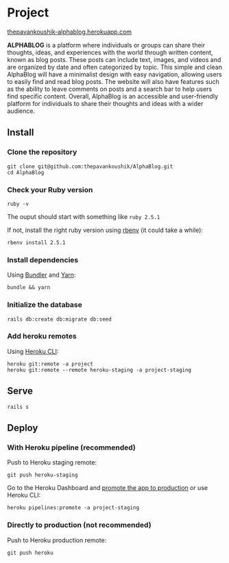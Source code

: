 # Project

[thepavankoushik-alphablog.herokuapp.com](thepavankoushik-alphablog.herokuapp.com)

**ALPHABLOG** is a platform where individuals or groups can share their thoughts, ideas, and experiences with the world through written content, known as blog posts. These posts can include text, images, and videos and are organized by date and often categorized by topic. This simple and clean AlphaBlog will have a minimalist design with easy navigation, allowing users to easily find and read blog posts. The website will also have features such as the ability to leave comments on posts and a search bar to help users find specific content. Overall, AlphaBlog is an accessible and user-friendly platform for individuals to share their thoughts and ideas with a wider audience.

## Install

### Clone the repository

```shell
git clone git@github.com:thepavankoushik/AlphaBlog.git
cd AlphaBlog
```

### Check your Ruby version

```shell
ruby -v
```

The ouput should start with something like `ruby 2.5.1`

If not, install the right ruby version using [rbenv](https://github.com/rbenv/rbenv) (it could take a while):

```shell
rbenv install 2.5.1
```

### Install dependencies

Using [Bundler](https://github.com/bundler/bundler) and [Yarn](https://github.com/yarnpkg/yarn):

```shell
bundle && yarn
```


### Initialize the database

```shell
rails db:create db:migrate db:seed
```

### Add heroku remotes

Using [Heroku CLI](https://devcenter.heroku.com/articles/heroku-cli):

```shell
heroku git:remote -a project
heroku git:remote --remote heroku-staging -a project-staging
```

## Serve

```shell
rails s
```

## Deploy

### With Heroku pipeline (recommended)

Push to Heroku staging remote:

```shell
git push heroku-staging
```

Go to the Heroku Dashboard and [promote the app to production](https://devcenter.heroku.com/articles/pipelines) or use Heroku CLI:

```shell
heroku pipelines:promote -a project-staging
```

### Directly to production (not recommended)

Push to Heroku production remote:

```shell
git push heroku
```
